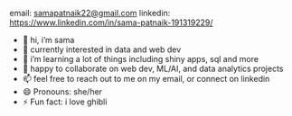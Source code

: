 email:  samapatnaik22@gmail.com
linkedin: https://www.linkedin.com/in/sama-patnaik-191319229/

- 👋 hi, i’m sama
- 👀 currently interested in data and web dev
- 🌱 i’m learning a lot of things including shiny apps, sql and more
- 💞️ happy to collaborate on web dev, ML/AI, and data analytics projects 
- 📫 feel free to reach out to me on my email, or connect on linkedin  
- 😄 Pronouns: she/her
- ⚡ Fun fact: i love ghibli 

<!---
SamaPatnaik/SamaPatnaik is a ✨ special ✨ repository because its `README.md` (this file) appears on your GitHub profile.
You can click the Preview link to take a look at your changes.
--->
